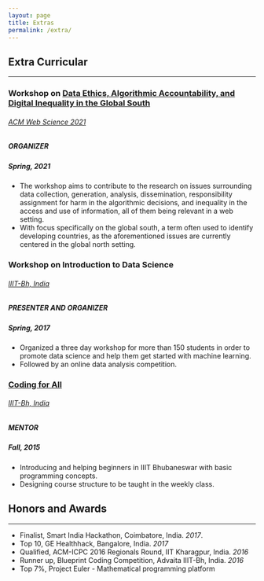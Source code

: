 ```yaml
---
layout: page
title: Extras
permalink: /extra/
---
```


## Extra Curricular
--------------------------

### Workshop on [Data Ethics, Algorithmic Accountability, and Digital Inequality in the Global South](https://sites.google.com/view/deaadigs) 
###### [ACM Web Science 2021](https://websci21.webscience.org)
##### ORGANIZER 
##### Spring, 2021
* The workshop aims to contribute to the research on issues surrounding data collection, generation, analysis, dissemination, responsibility assignment for harm in the algorithmic decisions, and inequality in the access and use of information, all of them being relevant in a web setting.
* With focus specifically on the global south, a term often used to identify developing countries, as the aforementioned issues are currently centered in the global north setting.


### Workshop on Introduction to Data Science 
###### [IIIT-Bh, India](https://www.iiit-bh.ac.in)
##### PRESENTER AND ORGANIZER 
##### Spring, 2017
* Organized a three day workshop for more than 150 students in order to promote data science and help them get started with machine learning.
* Followed by an online data analysis competition.


### [Coding for All](https://www.facebook.com/C4AIIITBH)
###### [IIIT-Bh, India](https://www.iiit-bh.ac.in)
##### MENTOR 
##### Fall, 2015
* Introducing and helping beginners in IIIT Bhubaneswar with basic programming concepts.
* Designing course structure to be taught in the weekly class.

## Honors and Awards
--------------------------

* Finalist, Smart India Hackathon, Coimbatore, India. *2017*.
* Top 10, GE Healthhack, Bangalore, India. *2017*
* Qualified, ACM-ICPC 2016 Regionals Round, IIT Kharagpur, India. *2016*
* Runner up, Blueprint Coding Competition, Advaita IIIT-Bh, India. *2016*
* Top 7%, Project Euler - Mathematical programming platform

